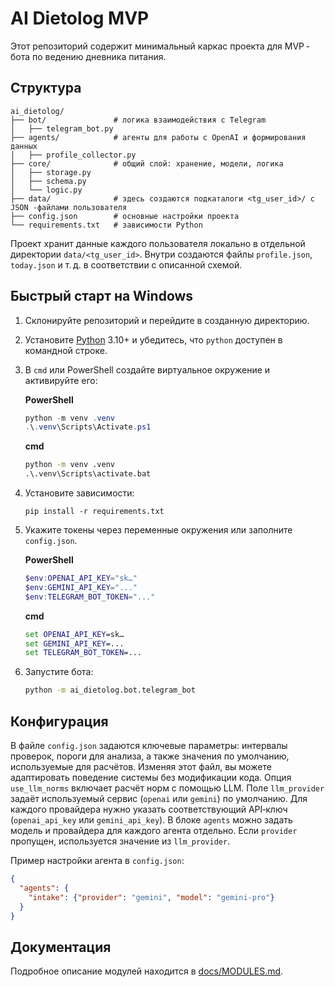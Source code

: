 # AI Dietolog MVP

Этот репозиторий содержит минимальный каркас проекта для MVP -бота по ведению дневника питания.

## Структура

```
ai_dietolog/
├── bot/               # логика взаимодействия с Telegram
│   ├── telegram_bot.py
├── agents/            # агенты для работы с OpenAI и формирования данных
│   ├── profile_collector.py
├── core/              # общий слой: хранение, модели, логика
│   ├── storage.py
│   ├── schema.py
│   └── logic.py
├── data/              # здесь создаются подкаталоги <tg_user_id>/ с JSON -файлами пользователя
├── config.json        # основные настройки проекта
└── requirements.txt   # зависимости Python
```

Проект хранит данные каждого пользователя локально в отдельной директории `data/<tg_user_id>`.  Внутри создаются файлы `profile.json`, `today.json` и т. д. в соответствии с описанной схемой.

## Быстрый старт на Windows

1. Склонируйте репозиторий и перейдите в созданную директорию.
2. Установите [Python](https://www.python.org/) 3.10+ и убедитесь, что
   ``python`` доступен в командной строке.
3. В ``cmd`` или PowerShell создайте виртуальное окружение и активируйте его:

   **PowerShell**
   ```powershell
   python -m venv .venv
   .\.venv\Scripts\Activate.ps1
   ```

   **cmd**
   ```cmd
   python -m venv .venv
   .\.venv\Scripts\activate.bat
   ```

4. Установите зависимости:

   ```
   pip install -r requirements.txt
   ```

5. Укажите токены через переменные окружения или заполните ``config.json``.

   **PowerShell**
   ```powershell
   $env:OPENAI_API_KEY="sk…"
   $env:GEMINI_API_KEY="..."
   $env:TELEGRAM_BOT_TOKEN="..."
   ```

   **cmd**
   ```cmd
   set OPENAI_API_KEY=sk…
   set GEMINI_API_KEY=...
   set TELEGRAM_BOT_TOKEN=...
   ```

6. Запустите бота:

   ```cmd
   python -m ai_dietolog.bot.telegram_bot
   ```

## Конфигурация

В файле `config.json` задаются ключевые параметры: интервалы проверок, пороги для анализа, а также значения по умолчанию, используемые для расчётов.  Изменяя этот файл, вы можете адаптировать поведение системы без модификации кода.
Опция `use_llm_norms` включает расчёт норм с помощью LLM. Поле `llm_provider`
задаёт используемый сервис (`openai` или `gemini`) по умолчанию. Для каждого
провайдера нужно указать соответствующий API‑ключ (`openai_api_key` или
`gemini_api_key`). В блоке `agents` можно задать модель и провайдера для
каждого агента отдельно. Если `provider` пропущен, используется значение из
`llm_provider`.

Пример настройки агента в `config.json`:

```json
{
  "agents": {
    "intake": {"provider": "gemini", "model": "gemini-pro"}
  }
}
```

## Документация

Подробное описание модулей находится в [docs/MODULES.md](docs/MODULES.md).
